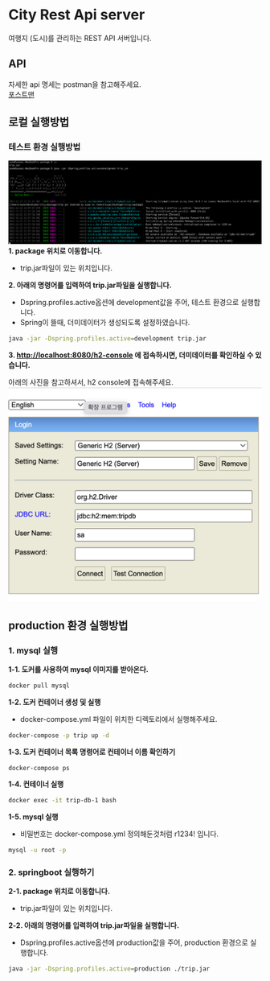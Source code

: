 # City Rest Api server

여행지 (도시)를 관리하는 REST API 서버입니다.

## API
자세한 api 명세는 postman을 참고해주세요.   
[포스트맨](https://www.postman.com/restless-sunset-427704/workspace/city)


## 로컬 실행방법
### 테스트 환경 실행방법
![img.png](img.png)
**1. package 위치로 이동합니다.**

- trip.jar파일이 있는 위치입니다.

**2. 아래의 명령어를 입력하여 trip.jar파일을 실행합니다.**

- Dspring.profiles.active옵션에 development값을 주어, 테스트 환경으로 실행합니다.
- Spring이 뜰때, 더미데이터가 생성되도록 설정하였습니다.

```bash
java -jar -Dspring.profiles.active=development trip.jar
```

**3. [http://localhost:8080/h2-console](http://localhost:8080/h2-console) 에 접속하시면, 더미데이터를 확인하실 수 있습니다.**

아래의 사진을 참고하셔서, h2 console에 접속해주세요.
![img_1.png](img_1.png)

## production 환경 실행방법
### 1. mysql 실행
**1-1. 도커를 사용하여 mysql 이미지를 받아온다.**
```bash
docker pull mysql
```
**1-2. 도커 컨테이너 생성 및 실행**
* docker-compose.yml 파일이 위치한 디렉토리에서 실행해주세요.
```bash
docker-compose -p trip up -d
```

**1-3. 도커 컨테이너 목록 명령어로 컨테이너 이름 확인하기**

```
docker-compose ps
```

**1-4. 컨테이너 실행**

```bash
docker exec -it trip-db-1 bash
```

**1-5. mysql 실행**
- 비밀번호는 docker-compose.yml 정의해둔것처럼 r1234! 입니다.
```bash
mysql -u root -p
```

### 2. springboot 실행하기
**2-1. package 위치로 이동합니다.**

- trip.jar파일이 있는 위치입니다.

**2-2. 아래의 명령어를 입력하여 trip.jar파일을 실행합니다.**

- Dspring.profiles.active옵션에 production값을 주어, production 환경으로 실행합니다.

```bash
java -jar -Dspring.profiles.active=production ./trip.jar
```
